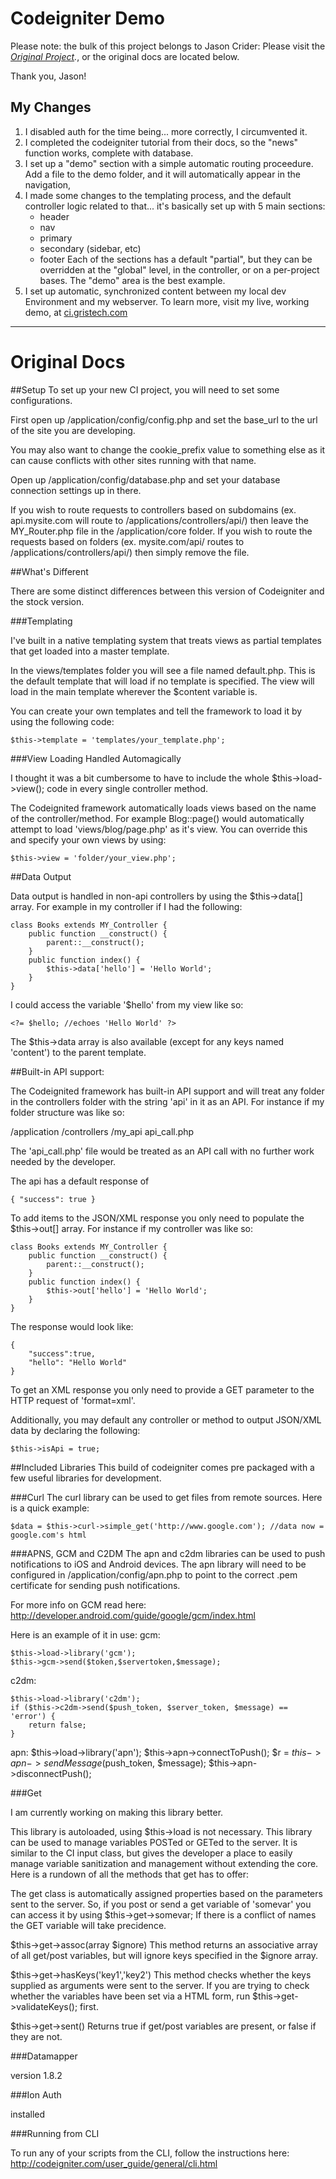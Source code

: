 Codeigniter Demo
================

Please note: the bulk of this project belongs to Jason Crider: 
Please visit the *[Original Project](https://github.com/xylude/CodeIgnited).*, or the original docs are located below.

Thank you, Jason!

My Changes
----------

1. I disabled auth for the time being... more correctly, I circumvented it.
2. I completed the codeigniter tutorial from their docs, so the "news" function works, complete with database.
3. I set up a "demo" section with a simple automatic routing proceedure.  Add a file to the demo folder, and it will automatically appear in the navigation,
4. I made some changes to the templating process, and the default controller logic related to that... it's basically set up with 5 main sections:
    * header
    * nav
    * primary
    * secondary (sidebar, etc)
    * footer
Each of the sections has a default "partial", but they can be overridden at the "global" level, in the controller, or on a per-project bases.  The "demo" area is the best example.
5. I set up automatic, synchronized content between my local dev Environment and my webserver.  To learn more, visit my live, working demo, at [ci.gristech.com](http://ci.gristech.com/demo)


***
Original Docs
===

##Setup
To set up your new CI project, you will need to set some configurations. 

First open up /application/config/config.php and set the base_url to the url of the site you are developing. 

You may also want to change the cookie_prefix value to something else as it can cause conflicts with other sites running with that name.

Open up /application/config/database.php and set your database connection settings up in there.

If you wish to route requests to controllers based on subdomains (ex. api.mysite.com will route to /applications/controllers/api/) then leave the MY_Router.php file in the /application/core folder. If you wish to route the requests based on folders (ex. mysite.com/api/ routes to /applications/controllers/api/) then simply remove the file.

##What's Different

There are some distinct differences between this version of Codeigniter and the stock version.

###Templating

I've built in a native templating system that treats views as partial templates that get loaded into a master template.

In the views/templates folder you will see a file named default.php. This is the default template that will load if no template is specified. The view will load in the main template wherever the $content variable is.

You can create your own templates and tell the framework to load it by using the following code:

    $this->template = 'templates/your_template.php';
    
###View Loading Handled Automagically

I thought it was a bit cumbersome to have to include the whole $this->load->view(); code in every single controller method.

The Codeignited framework automatically loads views based on the name of the controller/method. For example Blog::page() would automatically attempt to load 'views/blog/page.php' as it's view. You can override this and specify your own views by using:

    $this->view = 'folder/your_view.php';
    
##Data Output

Data output is handled in non-api controllers by using the $this->data[] array. For example in my controller if I had the following:

    class Books extends MY_Controller {
    	public function __construct() {
        	parent::__construct();
        }
        public function index() {
        	$this->data['hello'] = 'Hello World';
        }
    }
    
I could access the variable '$hello' from my view like so:

	<?= $hello; //echoes 'Hello World' ?>
    
The $this->data array is also available (except for any keys named 'content') to the parent template.
    
##Built-in API support:

The Codeignited framework has built-in API support and will treat any folder in the controllers folder with the string 'api' in it as an API. For instance if my folder structure was like so:

/application
	/controllers
    	/my_api
        	api_call.php
            
The 'api_call.php' file would be treated as an API call with no further work needed by the developer.

The api has a default response of

    { "success": true }
    
To add items to the JSON/XML response you only need to populate the $this->out[] array. For instance if my controller was like so:

    class Books extends MY_Controller {
    	public function __construct() {
        	parent::__construct();
        }
        public function index() {
        	$this->out['hello'] = 'Hello World';
        }
    }

The response would look like:

    {
        "success":true,
        "hello": "Hello World"
    }

To get an XML response you only need to provide a GET parameter to the HTTP request of 'format=xml'.

Additionally, you may default any controller or method to output JSON/XML data by declaring the following:

    $this->isApi = true;

##Included Libraries
This build of codeigniter comes pre packaged with a few useful libraries for development.

###Curl
The curl library can be used to get files from remote sources. Here is a quick example:

    $data = $this->curl->simple_get('http://www.google.com'); //data now = google.com's html

###APNS, GCM and C2DM
The apn and c2dm libraries can be used to push notifications to iOS and Android devices. The apn library will need to be configured in /application/config/apn.php to point to the correct .pem certificate for sending push notifications.

For more info on GCM read here: http://developer.android.com/guide/google/gcm/index.html

Here is an example of it in use:
gcm:

    $this->load->library('gcm');   
    $this->gcm->send($token,$servertoken,$message);


c2dm:

    $this->load->library('c2dm');
    if ($this->c2dm->send($push_token, $server_token, $message) == 'error') {
	    return false;
    }

apn:
    $this->load->library('apn');
    $this->apn->connectToPush();
    $r = $this->apn->sendMessage($push_token, $message);
    $this->apn->disconnectPush();



###Get

I am currently working on making this library better.

This library is autoloaded, using $this->load is not necessary. This library can be used to manage variables POSTed or GETed to the server. It is similar to the CI input class, but gives the developer a place to easily manage variable sanitization and management without extending the core. Here is a rundown of all the methods that get has to offer:

The get class is automatically assigned properties based on the parameters sent to the server. So, if you post or send a get variable of 'somevar' you can access it by using $this->get->somevar; If there is a conflict of names the GET variable will take precidence.

$this->get->assoc(array $ignore)
This method returns an associative array of all get/post variables, but will ignore keys specified in the $ignore array.

$this->get->hasKeys('key1','key2')
This method checks whether the keys supplied as arguments were sent to the server. If you are trying to check whether the variables have been set via a HTML form, run $this->get->validateKeys(); first.

$this->get->sent()
Returns true if get/post variables are present, or false if they are not.

###Datamapper

version 1.8.2

###Ion Auth

installed

###Running from CLI

To run any of your scripts from the CLI, follow the instructions here:
http://codeigniter.com/user_guide/general/cli.html